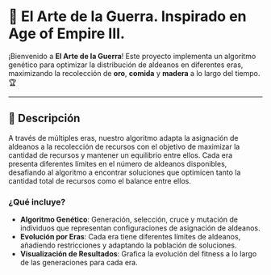 # 🧬 El Arte de la Guerra. Inspirado en Age of Empire III.

¡Bienvenido a **El Arte de la Guerra**! Este proyecto implementa un algoritmo genético para optimizar la distribución de aldeanos en diferentes eras, maximizando la recolección de **oro**, **comida** y **madera** a lo largo del tiempo. 🏆

---

## 📖 Descripción

A través de múltiples eras, nuestro algoritmo adapta la asignación de aldeanos a la recolección de recursos con el objetivo de maximizar la cantidad de recursos y mantener un equilibrio entre ellos. Cada era presenta diferentes límites en el número de aldeanos disponibles, desafiando al algoritmo a encontrar soluciones que optimicen tanto la cantidad total de recursos como el balance entre ellos.

### ¿Qué incluye?
- **Algoritmo Genético**: Generación, selección, cruce y mutación de individuos que representan configuraciones de asignación de aldeanos.
- **Evolución por Eras**: Cada era tiene diferentes límites de aldeanos, añadiendo restricciones y adaptando la población de soluciones.
- **Visualización de Resultados**: Grafica la evolución del fitness a lo largo de las generaciones para cada era.

